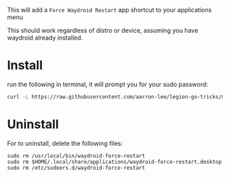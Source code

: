 This will add a `Force Waydroid Restart` app shortcut to your applications menu

This should work regardless of distro or device, assuming you have waydroid already installed.

# Install

run the following in terminal, it will prompt you for your sudo password:

```bash
curl -L https://raw.githubusercontent.com/aarron-lee/legion-go-tricks/main/waydroid-restart/install.sh | sudo sh
```

# Uninstall

For to uninstall, delete the following files:

```
sudo rm /usr/local/bin/waydroid-force-restart
sudo rm $HOME/.local/share/applications/waydroid-force-restart.desktop
sudo rm /etc/sudoers.d/waydroid-force-restart
```
